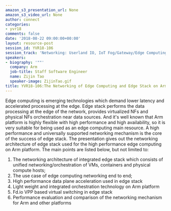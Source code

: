 ```yaml
---
amazon_s3_presentation_url: None
amazon_s3_video_url: None
author: connect
categories:
- yvr18
comments: false
date: '2018-08-22 09:00:00+00:00'
layout: resource-post
session_id: YVR18-106
session_track: 'Networking: Userland IO, IoT Fog/Gateway/Edge Computing'
speakers:
- biography: '""'
  company: Arm
  job-title: Staff Software Engineer
  name: Zijin Tao
  speaker-image: ZijinTao.gif
title: YVR18-106:The Networking of Edge Computing and Edge Stack on Arm Platform
---
```


Edge computing is emerging technologies which demand lower latency and accelerated processing at the edge. Edge stack performs the data processing at the edge of the network, provides virtualized NFs and physical NFs orchestration near data sources. And it's well known that Arm platform is highly flexible with high performance and high availability, so it is very suitable for being used as an edge computing main resource. 
A high performance and universally supported networking mechanism is the core of the success of edge stack. The presentation gives out the networking architecture of edge stack used for the high performance edge computing on Arm platform. The main points are listed below, but not limited to:
1. The networking architecture of integrated edge stack which consists of unified networking/orchestration of VMs, containers and physical compute hosts;
2. The use case of edge computing networking end to end;
3. High performance data plane acceleration used in edge stack
4. Light weight and integrated orchestration technology on Arm platform
5. Fd.io VPP based virtual switching in edge stack
6. Performance evaluation and comparison of the networking mechanism for Arm and other platforms